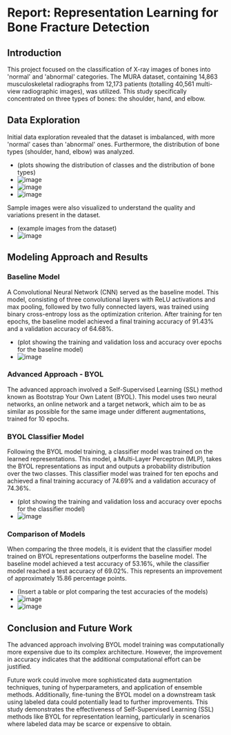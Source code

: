 # Report: Representation Learning for Bone Fracture Detection

## Introduction

This project focused on the classification of X-ray images of bones into 'normal' and 'abnormal' categories. The MURA dataset, containing 14,863 musculoskeletal radiographs from 12,173 patients (totalling 40,561 multi-view radiographic images), was utilized. This study specifically concentrated on three types of bones: the shoulder, hand, and elbow.

## Data Exploration

Initial data exploration revealed that the dataset is imbalanced, with more 'normal' cases than 'abnormal' ones. Furthermore, the distribution of bone types (shoulder, hand, elbow) was analyzed. 

- (plots showing the distribution of classes and the distribution of bone types)
- ![image](https://github.com/Lior-Baruch/AI_For_HealthCare/assets/80769137/17470634-809b-4107-8e27-09642e542e9f)
- ![image](https://github.com/Lior-Baruch/AI_For_HealthCare/assets/80769137/ef3b5fe1-ee40-47e6-bb7f-86ed14bf1a56)
- ![image](https://github.com/Lior-Baruch/AI_For_HealthCare/assets/80769137/63379ed0-96bf-4540-9e98-b52997a430b5)




Sample images were also visualized to understand the quality and variations present in the dataset.

- (example images from the dataset)
- ![image](https://github.com/Lior-Baruch/AI_For_HealthCare/assets/80769137/2f1b459c-3872-4b4d-b31c-be33ef55c5e3)


## Modeling Approach and Results

### Baseline Model

A Convolutional Neural Network (CNN) served as the baseline model. This model, consisting of three convolutional layers with ReLU activations and max pooling, followed by two fully connected layers, was trained using binary cross-entropy loss as the optimization criterion. After training for ten epochs, the baseline model achieved a final training accuracy of 91.43% and a validation accuracy of 64.68%.

- (plot showing the training and validation loss and accuracy over epochs for the baseline model)
- ![image](https://github.com/Lior-Baruch/AI_For_HealthCare/assets/80769137/7b8924ba-5d7c-4d53-9abe-87fe4cd3f157)


### Advanced Approach - BYOL

The advanced approach involved a Self-Supervised Learning (SSL) method known as Bootstrap Your Own Latent (BYOL). This model uses two neural networks, an online network and a target network, which aim to be as similar as possible for the same image under different augmentations, trained for 10 epochs.


### BYOL Classifier Model

Following the BYOL model training, a classifier model was trained on the learned representations. This model, a Multi-Layer Perceptron (MLP), takes the BYOL representations as input and outputs a probability distribution over the two classes. This classifier model was trained for ten epochs and achieved a final training accuracy of 74.69% and a validation accuracy of 74.36%.

- (plot showing the training and validation loss and accuracy over epochs for the classifier model)
- ![image](https://github.com/Lior-Baruch/AI_For_HealthCare/assets/80769137/10262947-4c0f-41c3-8c3b-630d0d324171)


### Comparison of Models

When comparing the three models, it is evident that the classifier model trained on BYOL representations outperforms the baseline model. The baseline model achieved a test accuracy of 53.16%, while the classifier model reached a test accuracy of 69.02%. This represents an improvement of approximately 15.86 percentage points.

- (Insert a table or plot comparing the test accuracies of the models)
- ![image](https://github.com/Lior-Baruch/AI_For_HealthCare/assets/80769137/9c9b9d3e-8c54-4cfd-b239-74e0243bbac6)
- ![image](https://github.com/Lior-Baruch/AI_For_HealthCare/assets/80769137/79dff9ae-c90c-4fb8-a0eb-858b911a11dd)



## Conclusion and Future Work

The advanced approach involving BYOL model training was computationally more expensive due to its complex architecture. However, the improvement in accuracy indicates that the additional computational effort can be justified.

Future work could involve more sophisticated data augmentation techniques, tuning of hyperparameters, and application of ensemble methods. Additionally, fine-tuning the BYOL model on a downstream task using labeled data could potentially lead to further improvements. This study demonstrates the effectiveness of Self-Supervised Learning (SSL) methods like BYOL for representation learning, particularly in scenarios where labeled data may be scarce or expensive to obtain.
